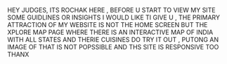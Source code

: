 HEY JUDGES,
ITS ROCHAK HERE , BEFORE U START TO VIEW MY SITE SOME GUIDLINES OR INSIGHTS I WOULD LIKE TI GIVE U ,
THE PRIMARY ATTRACTION OF MY WEBSITE IS NOT THE HOME SCREEN BUT THE XPLORE MAP PAGE WHERE THERE IS 
AN INTERACTIVE MAP OF INDIA WITH ALL STATES AND THERIE CUISINES
DO TRY IT OUT , PUTONG AN IMAGE OF THAT IS NOT POPSSIBLE
AND THS SITE IS RESPONSIVE TOO
THANX
